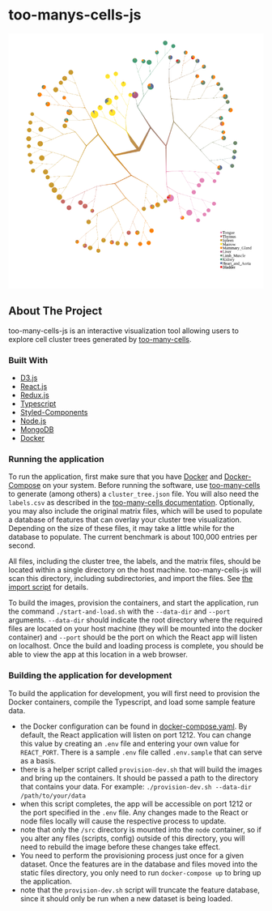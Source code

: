 # too-manys-cells-js
![](screenshot.png)

## About The Project

too-many-cells-js is an interactive visualization tool allowing users to explore cell cluster trees generated by [too-many-cells](https://github.com/GregorySchwartz/too-many-cells). 

### Built With

* [D3.js](https://d3js.org/)
* [React.js](https://reactjs.org/)
* [Redux.js](https://redux.js.org/)
* [Typescript](https://www.typescriptlang.org/)
* [Styled-Components](https://styled-components.com/)
* [Node.js](https://nodejs.org/en/)
* [MongoDB](https://mongodb.com/)
* [Docker](https://www.docker.com/)


### Running the application

To run the application, first make sure that you have [Docker](https://www.docker.com/) and [Docker-Compose](https://docs.docker.com/compose/install/) on your system. Before running the software, use [too-many-cells](https://github.com/GregorySchwartz/too-many-cells) to generate (among others) a `cluster_tree.json` file. You will also need the `labels.csv` as described in the [too-many-cells documentation](https://gregoryschwartz.github.io/too-many-cells/#:~:text=labels.csv). Optionally, you may also include the original matrix files, which will be used to populate a database of features that can overlay your cluster tree visualization. Depending on the size of these files, it may take a little while for the database to populate. The current benchmark is about 100,000 entries per second. 

All files, including the cluster tree, the labels, and the matrix files, should be located within a single directory on the host machine. too-many-cells-js will scan this directory, including subdirectories, and import the files. See [the import script](./node/import-matrix.py) for details.

To build the images, provision the containers, and start the application, run the command `./start-and-load.sh` with the `--data-dir` and `--port` arguments. `--data-dir` should indicate the root directory where the required files are located on your host machine (they will be mounted into the docker container) and `--port` should be the port on which the React app will listen on localhost. Once the build and loading process is complete, you should be able to view the app at this location in a web browser.

### Building the application for development

To build the application for development, you will first need to provision the Docker containers, compile the Typescript, and load some sample feature data. 
  - the Docker configuration can be found in [docker-compose.yaml](./docker-compose.yaml). By default, the React application will listen on port 1212. You can change this value by creating an `.env` file and entering your own value for `REACT_PORT`. There is a sample `.env` file called `.env.sample` that can serve as a basis.
  - there is a helper script called `provision-dev.sh` that will build the images and bring up the containers. It should be passed a path to the directory that contains your data. For example: `./provision-dev.sh --data-dir /path/to/your/data`
  - when this script completes, the app will be accessible on port 1212 or the port specified in the `.env` file. Any changes made to the React or node files locally will cause the respective process to update.
  - note that only the `/src` directory is mounted into the `node` container, so if you alter any files (scripts, config) outside of this directory, you will need to rebuild the image before these changes take effect.
  - You need to perform the provisioning process just once for a given dataset. Once the features are in the database and files moved into the static files directory, you only need to run `docker-compose up` to bring up the application.
  - note that the `provision-dev.sh` script will truncate the feature database, since it should only be run when a new dataset is being loaded.
